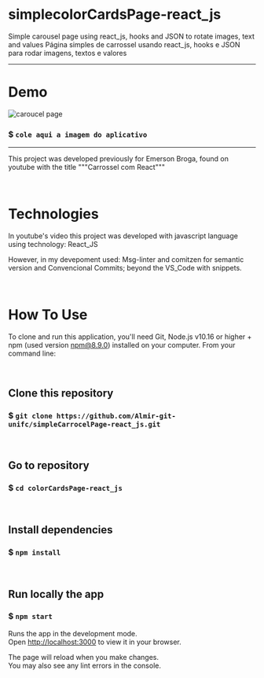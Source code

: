 # simplecolorCardsPage-react_js

Simple carousel page using react_js, hooks and JSON to rotate images, text and values
Página simples de carrossel usando react_js, hooks e JSON para rodar imagens, textos e valores

---------------------------------------------------------------------------------------------------------


# Demo
![caroucel page]()
### $ `cole aqui a imagem do aplicativo`

--------------------------------------------------------------------------------------

This project was developed previously for Emerson Broga, found on youtube with the title """Carrossel com React"""


&nbsp;
# Technologies
In youtube's video this project was developed with javascript language using technology: React_JS

However, in my devepoment used:
Msg-linter and comitzen for semantic version and Convencional Commits;  beyond the VS_Code with snippets. 

 
 
&nbsp;
# How To Use

To clone and run this application, you'll need Git, Node.js v10.16 or higher + npm (used version npm@8.9.0) installed on your computer. 
From your command line:


&nbsp;
## Clone this repository
### $ `git clone https://github.com/Almir-git-unifc/simpleCarrocelPage-react_js.git`


&nbsp;
## Go to repository
### $ `cd colorCardsPage-react_js`


&nbsp;
## Install dependencies
### $ `npm install`


&nbsp;
## Run locally the app
### $ `npm start`
Runs the app in the development mode.\
Open [http://localhost:3000](http://localhost:3000) to view it in your browser.

The page will reload when you make changes.\
You may also see any lint errors in the console.



